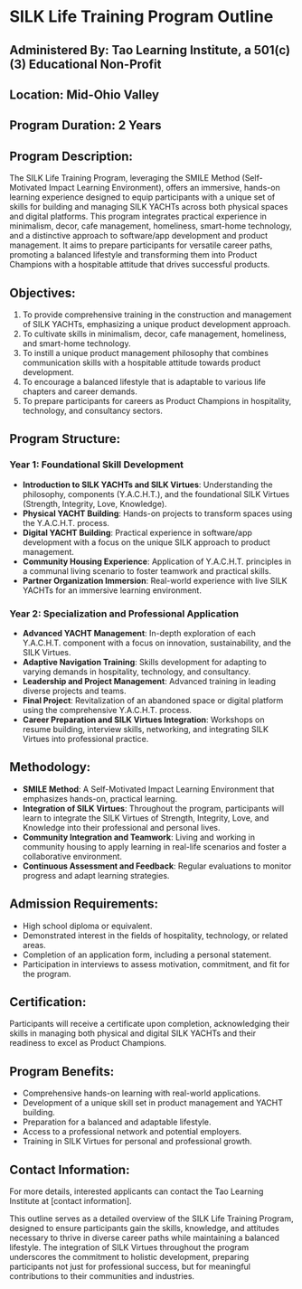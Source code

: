 # SILK Life Training Program Outline

## Administered By: Tao Learning Institute, a 501(c)(3) Educational Non-Profit

## Location: Mid-Ohio Valley

## Program Duration: 2 Years

## Program Description:
The SILK Life Training Program, leveraging the SMILE Method (Self-Motivated Impact Learning Environment), offers an immersive, hands-on learning experience designed to equip participants with a unique set of skills for building and managing SILK YACHTs across both physical spaces and digital platforms. This program integrates practical experience in minimalism, decor, cafe management, homeliness, smart-home technology, and a distinctive approach to software/app development and product management. It aims to prepare participants for versatile career paths, promoting a balanced lifestyle and transforming them into Product Champions with a hospitable attitude that drives successful products.

## Objectives:
1. To provide comprehensive training in the construction and management of SILK YACHTs, emphasizing a unique product development approach.
2. To cultivate skills in minimalism, decor, cafe management, homeliness, and smart-home technology.
3. To instill a unique product management philosophy that combines communication skills with a hospitable attitude towards product development.
4. To encourage a balanced lifestyle that is adaptable to various life chapters and career demands.
5. To prepare participants for careers as Product Champions in hospitality, technology, and consultancy sectors.

## Program Structure:

### Year 1: Foundational Skill Development
- **Introduction to SILK YACHTs and SILK Virtues**: Understanding the philosophy, components (Y.A.C.H.T.), and the foundational SILK Virtues (Strength, Integrity, Love, Knowledge).
- **Physical YACHT Building**: Hands-on projects to transform spaces using the Y.A.C.H.T. process.
- **Digital YACHT Building**: Practical experience in software/app development with a focus on the unique SILK approach to product management.
- **Community Housing Experience**: Application of Y.A.C.H.T. principles in a communal living scenario to foster teamwork and practical skills.
- **Partner Organization Immersion**: Real-world experience with live SILK YACHTs for an immersive learning environment.

### Year 2: Specialization and Professional Application
- **Advanced YACHT Management**: In-depth exploration of each Y.A.C.H.T. component with a focus on innovation, sustainability, and the SILK Virtues.
- **Adaptive Navigation Training**: Skills development for adapting to varying demands in hospitality, technology, and consultancy.
- **Leadership and Project Management**: Advanced training in leading diverse projects and teams.
- **Final Project**: Revitalization of an abandoned space or digital platform using the comprehensive Y.A.C.H.T. process.
- **Career Preparation and SILK Virtues Integration**: Workshops on resume building, interview skills, networking, and integrating SILK Virtues into professional practice.

## Methodology:
- **SMILE Method**: A Self-Motivated Impact Learning Environment that emphasizes hands-on, practical learning.
- **Integration of SILK Virtues**: Throughout the program, participants will learn to integrate the SILK Virtues of Strength, Integrity, Love, and Knowledge into their professional and personal lives.
- **Community Integration and Teamwork**: Living and working in community housing to apply learning in real-life scenarios and foster a collaborative environment.
- **Continuous Assessment and Feedback**: Regular evaluations to monitor progress and adapt learning strategies.

## Admission Requirements:
- High school diploma or equivalent.
- Demonstrated interest in the fields of hospitality, technology, or related areas.
- Completion of an application form, including a personal statement.
- Participation in interviews to assess motivation, commitment, and fit for the program.

## Certification:
Participants will receive a certificate upon completion, acknowledging their skills in managing both physical and digital SILK YACHTs and their readiness to excel as Product Champions. 

## Program Benefits:
- Comprehensive hands-on learning with real-world applications.
- Development of a unique skill set in product management and YACHT building.
- Preparation for a balanced and adaptable lifestyle.
- Access to a professional network and potential employers.
- Training in SILK Virtues for personal and professional growth.

## Contact Information:
For more details, interested applicants can contact the Tao Learning Institute at [contact information].

This outline serves as a detailed overview of the SILK Life Training Program, designed to ensure participants gain the skills, knowledge, and attitudes necessary to thrive in diverse career paths while maintaining a balanced lifestyle. The integration of SILK Virtues throughout the program underscores the commitment to holistic development, preparing participants not just for professional success, but for meaningful contributions to their communities and industries.